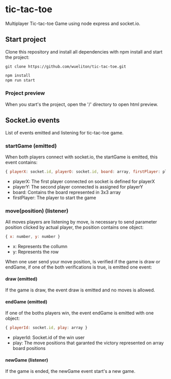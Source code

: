 # tic-tac-toe
Multiplayer Tic-tac-toe Game using node express and socket.io.

## Start project
Clone this repository and install all dependencies with npm install and start the project:
```git
git clone https://github.com/wueliton/tic-tac-toe.git
```

```javascript
npm install
npm run start
```

### Project preview
When you start's the project, open the '/' directory to open html preview.

## Socket.io events
List of events emitted and listening for tic-tac-toe game.

### startGame (emitted)
When both players connect with socket.io, the startGame is emitted, this event contains:
```javascript
{ playerX: socket.id, playerO: socket.id, board: array, firstPlayer: playerX }
```
* playerX: The first player connected on socket is defined for playerX
* playerY: The second player connected is assigned for playerY
* board: Contains the board represented in 3x3 array
* firstPlayer: The player to start the game

### move(position) (listener)
All moves players are listening by move, is necessary to send parameter position clicked by actual player, the position contains one object:
```javascript
{ x: number, y: number }
```
* x: Represents the collumn
* y: Represents the row

When one user send your move position, is verified if the game is draw or endGame, if one of the both verifications is true, is emitted one event:

#### draw (emitted)
If the game is draw, the event draw is emitted and no moves is allowed.

#### endGame (emitted)
If one of the boths players win, the event endGame is emitted with one object:
```javascript
{ playerId: socket.id, play: array }
```
* playerId: Socket.id of the win user
* play: The move positions that garanted the victory represented on array board positions

#### newGame (listener)
If the game is ended, the newGame event start's a new game.

